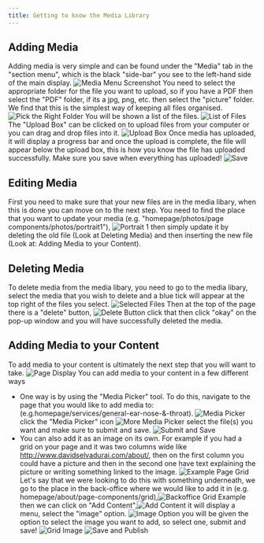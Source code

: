 ```yaml
---
title: Getting to know the Media Library
---
```


## Adding Media

Adding media is very simple and can be found under the "Media" tab in the "section menu", which is the black "side-bar" you see to the left-hand side of the main display.
![Media Menu Screenshot](screenshot_of_media_menu.png)
You need to select the appropriate folder for the file you want to upload, so if you have a PDF then select the "PDF" folder, if its a jpg, png, etc. then select the "picture" folder. We find that this is the simplest way of keeping all files organised. 
![Pick the Right Folder](Which_folder.png)
You will be shown a list of the files. 
![List of Files](list.png)
The "Upload Box" can be clicked on to upload files from your computer or you can drag and drop files into it. 
![Upload Box](upload_box.png)
Once media has uploaded, it will display a progress bar and once the upload is complete, the file will appear below the upload box, this is how you know the file has uploaded successfully.
Make sure you save when everything has uploaded!
![Save](save.png)
## Editing Media

First you need to make sure that your new files are in the media libary, when this is done you can move on to the next step. You need to find the place that you want to update your media (e.g. "homepage/photos/page components/photos/portrait1"), ![Portrait 1](portrait1.png) then simply update it by deleting the old file (Look at Deleting Media) and then inserting the new file (Look at: Adding Media to your Content).
## Deleting Media

To delete media from the media libary, you need to go to the media libary, select the media that you wish to delete and a blue tick will appear at the top right of the files you select. ![Selected Files](selected_files.png) Then at the top of the page there is a "delete" button, ![Delete Button](delete_button.png) click that then click "okay" on the pop-up window and you will have successfully deleted the media.
## Adding Media to your Content

To add media to your content is ultimately the next step that you will want to take. ![Page Display](page_display.png)
You can add media to your content in a few different ways
- One way is by using the "Media Picker" tool. To do this, navigate to the page that you would like to add media to: (e.g.homepage/services/general-ear-nose-&-throat). ![Media Picker](media_picker.png) click the "Media Picker" icon ![More Media Picker](more_media_picker.png) select the file(s) you want and make sure to submit and save. ![Submit and Save](submit_and_save.png) 
- You can also add it as an image on its own. For example if you had a grid on your page and it was two columns wide like http://www.davidselvadurai.com/about/, then on the first column you could have a picture and then in the second one have text explaining the picture or writing something linked to the image. ![Example Page Grid](example_pg_grid.png) Let's say that we were looking to do this with something underneath, we go to the place in the back-office where we would like to add it in (e.g. homepage/about/page-components/grid),![Backoffice Grid Example](backoffice_grid_example.png) then we can click on "Add Content",![Add Content](add_content.png) it will display a menu, select the "image" option. ![Image Option](image_option.png) you will be given the option to select the image you want to add, so select one, submit and save! ![Grid Image](grid_image.png) ![Save and Publish](save_and_publish.png)